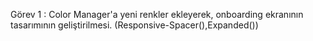 Görev 1 : 
Color Manager'a yeni renkler ekleyerek, onboarding ekranının tasarımının geliştirilmesi. (Responsive-Spacer(),Expanded()) 
